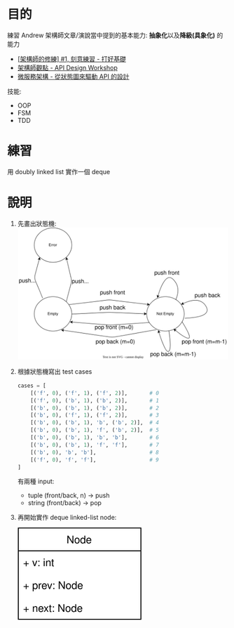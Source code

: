 
# 目的
練習 Andrew 架構師文章/演說當中提到的基本能力: **抽象化**以及**降級(具象化)** 的能力

- [[架構師的修練] #1, 刻意練習 - 打好基礎](https://columns.chicken-house.net/2021/03/01/practice-01/)
- [架構師觀點 - API Design Workshop](https://columns.chicken-house.net/2023/01/01/api-design-workshop/)
- [微服務架構 - 從狀態圖來驅動 API 的設計](https://columns.chicken-house.net/2022/03/25/microservices15-api-design/)


技能:
- OOP
- FSM
- TDD

# 練習
用 doubly linked list 實作一個 deque


# 說明
1. 先畫出狀態機:
![](drawio/fsm.drawio.svg)

2. 根據狀態機寫出 test cases
    ```python
    cases = [
        [('f', 0), ('f', 1), ('f', 2)],       # 0
        [('f', 0), ('b', 1), ('b', 2)],       # 1
        [('b', 0), ('b', 1), ('b', 2)],       # 2
        [('b', 0), ('f', 1), ('f', 2)],       # 3
        [('b', 0), ('b', 1), 'b', ('b', 2)],  # 4
        [('b', 0), ('b', 1), 'f', ('b', 2)],  # 5
        [('b', 0), ('b', 1), 'b', 'b'],       # 6
        [('b', 0), ('b', 1), 'f', 'f'],       # 7
        [('b', 0), 'b', 'b'],                 # 8
        [('f', 0), 'f', 'f'],                 # 9
    ]
    ```
    有兩種 input:
    - tuple (front/back, n) -> push
    - string (front/back) -> pop

3. 再開始實作 deque
    linked-list node:
    
    ![](drawio/node.drawio.svg)


